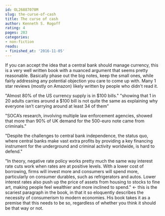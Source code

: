 ```yaml
---
id: OL26887078M
slug: the-curse-of-cash
title: The curse of cash
author: Kenneth S. Rogoff
rating: 4
pages: 283
categories:
- non-fiction
reads:
- finished_at: '2016-11-05'
---
```

If you can accept the idea that a central bank should manage currency, this is a very well written book with a nuanced argument that seems pretty reasonable. Basically phase out the big notes, keep the small ones, while fairly addressing any potential objection you care to come up with. Many 1 star reviews (mostly on Amazon) likely written by people who didn't read it.

"Almost 80% of the US currency supply is in $100 bills."
"showing that 1 in 20 adults carries around a $100 bill is not quite the same as explaining why everyone isn’t carrying around at least 34 of them"

"SOCA’s research, involving multiple law enforcement agencies, showed that more than 90% of UK demand for the 500-euro note came from criminals."

"Despite the challenges to central bank independence, the status quo, where central banks make vast extra profits by providing a key financing instrument for the underground and criminal activity worldwide, is hard to defend."

"In theory, negative rate policy works pretty much the same way interest rate cuts work when rates are at positive levels. With a lower cost of borrowing, firms will invest more and consumers will spend more, particularly on consumer durables, such as refrigerators and autos. Lower interest rates also push up the price of assets from housing to stocks to fine art, making people feel wealthier and more inclined to spend." &lt;- this is the scariest paragraph in the book, in that it so eloquently describes the necessity of consumerism to modern economies. His book takes it as a premise that this needs to be so, regardless of whether you think it should be that way or not.
